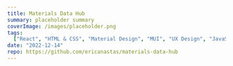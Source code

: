 ```yaml
---
title: Materials Data Hub
summary: placeholder summary
coverImage: /images/placeholder.png
tags:
  ["React", "HTML & CSS", "Material Design", "MUI", "UX Design", "JavaScript"]
date: "2022-12-14"
repo: https://github.com/ericanastas/materials-data-hub
---
```

